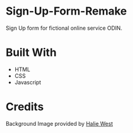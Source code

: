# Sign-Up-Form-Remake
Sign Up form for fictional online service ODIN.

# Built With
- HTML
- CSS
- Javascript

# Credits
Background Image provided by [Halie West](https://unsplash.com/@haliewestphoto)
